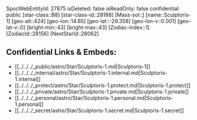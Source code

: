 ﻿---
location: [-29.358,14.65,424]
type: Station
tags:
- astro/Star

---
SpocWebEntityId: 27875
isDeleted: false
isReadOnly: false
confidential: public
[star-class::B8]
[star-class-id::28188]
[Mass-sol::]
[name::Sculptoris-1]
[geo-alt::424]
[geo-lon::14.65]
[geo-lat::-29.358]
[geo-lon-v::0.001]
[geo-lat-v::0]
[bright-min::43]
[bright-max::43]
[Zodiac-index::1]
[ZodiacId::28156]
[NextStarId::28062]



## Confidential Links & Embeds: 
- [[../../../_public/astro/Star/Sculptoris-1.md|Sculptoris-1]] 
- [[../../../_internal/astro/Star/Sculptoris-1.internal.md|Sculptoris-1.internal]] 
- [[../../../_protect/astro/Star/Sculptoris-1.protect.md|Sculptoris-1.protect]] 
- [[../../../_private/astro/Star/Sculptoris-1.private.md|Sculptoris-1.private]] 
- [[../../../_personal/astro/Star/Sculptoris-1.personal.md|Sculptoris-1.personal]] 
- [[../../../_secret/astro/Star/Sculptoris-1.secret.md|Sculptoris-1.secret]] 
